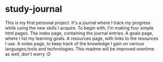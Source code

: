 # study-journal
This is my first personal project.
It's a journal where I track my progress while using the new skills I acquire.
To begin with, I'm making four simple html pages.
The index page, containing the journal entries.
A goals page, where I list my learning goals.
A resources page, with links to the resources I use.
A notes page, to keep track of the knowledge I gain on various languages,tools and technologies.
This readme will be improved overtime as well, don't worry :D